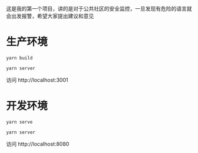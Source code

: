 这是我的第一个项目，讲的是对于公共社区的安全监控，一旦发现有危险的语言就会出发报警，希望大家提出建议和意见

# 生产环境

```
yarn build
```

```
yarn server
```

访问 http://localhost:3001

# 开发环境


```
yarn serve
```

```
yarn server
```

访问 http://localhost:8080
